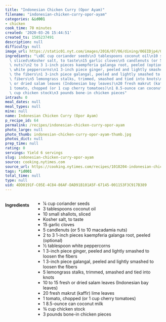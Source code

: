 ```yaml
---
title: "Indonesian Chicken Curry (Opor Ayam)"
filename: "indonesian-chicken-curry-opor-ayam"
categories: &id001
- chicken
cook_time: 70 minutes
created: '2020-03-26 15:44:51'
created_ts: 1585237491
description: null
difficulty: null
image_url: https://static01.nyt.com/images/2016/07/06/dining/06EIDjp4/06EIDjp4-articleLarge.jpg
ingredients: "\xBC cup coriander seeds\n3 tablespoons coconut oil\n10 small shallots,\
  \ sliced\nKosher salt, to taste\n15 garlic cloves\n5 candlenuts (or 5 to 10 macadamia\
  \ nuts)\n2 to 3 1-inch pieces kaempferia galanga root, peeled (optional)\n\xBD tablespoon\
  \ white peppercorns\n1 3-inch piece ginger, peeled and lightly smashed to loosen\
  \ the fibers\n1 3-inch piece galangal, peeled and lightly smashed to loosen the\
  \ fibers\n5 lemongrass stalks, trimmed, smashed and tied into knots\n10 to 15 fresh\
  \ or dried salam leaves (Indonesian bay leaves)\n20 fresh makrut (kaffir) lime leaves\n\
  1 tomato, chopped (or 1 cup cherry tomatoes)\n1 8.5-ounce can coconut milk\n\xBE\
  \ cup chicken stock\n3 pounds bone-in chicken pieces"
intrash: 0
meal_dates: null
meal_types: null
mine: null
name: Indonesian Chicken Curry (Opor Ayam)
p_recipe_id: 64
permalink: /recipes/indonesian-chicken-curry-opor-ayam
photo_large: null
photo_thumb: indonesian-chicken-curry-opor-ayam-thumb.jpg
photos_dict: null
prep_time: null
rating: 0
servings: Yield 6 servings
slug: indonesian-chicken-curry-opor-ayam
source: cooking.nytimes.com
source_url: https://cooking.nytimes.com/recipes/1018204-indonesian-chicken-curry-opor-ayam?action=click&module=Global%20Search%20Recipe%20Card&pgType=search&rank=17
tags: *id001
total_time: null
type: null
uid: 4DD0191F-C05E-4C84-86AF-DAD91B101A5F-67145-001153F3C917B389
---
```

<div class="large-8 medium-7 columns" id="writeup">	</div><!-- #writeup -->
</div><!-- #row-one -->
<div class="row" id="row-two">	<div class="medium-4 small-5 columns" id="ingredients"><h4>Ingredients</h4><div class="box box-ingredients content"><ul>
<li>¼ cup coriander seeds</li>
<li>3 tablespoons coconut oil</li>
<li>10 small shallots, sliced</li>
<li>Kosher salt, to taste</li>
<li>15 garlic cloves</li>
<li>5 candlenuts (or 5 to 10 macadamia nuts)</li>
<li>2 to 3 1-inch pieces kaempferia galanga root, peeled (optional)</li>
<li>½ tablespoon white peppercorns</li>
<li>1 3-inch piece ginger, peeled and lightly smashed to loosen the fibers</li>
<li>1 3-inch piece galangal, peeled and lightly smashed to loosen the fibers</li>
<li>5 lemongrass stalks, trimmed, smashed and tied into knots</li>
<li>10 to 15 fresh or dried salam leaves (Indonesian bay leaves)</li>
<li>20 fresh makrut (kaffir) lime leaves</li>
<li>1 tomato, chopped (or 1 cup cherry tomatoes)</li>
<li>1 8.5-ounce can coconut milk</li>
<li>¾ cup chicken stock</li>
<li>3 pounds bone-in chicken pieces</li>
</ul>
</div>	</div>	<div class="medium-6 small-7 columns" id="directions">	</div>
